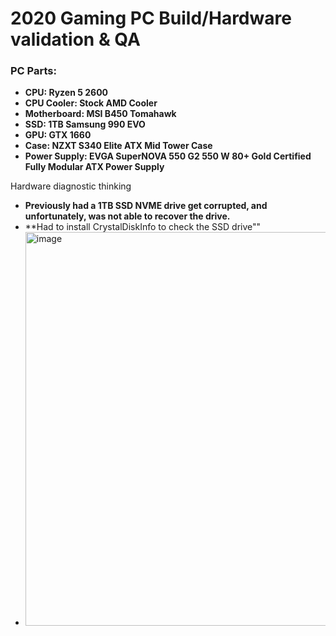 # 2020 Gaming PC Build/Hardware validation &amp; QA 

### PC Parts:

- **CPU: Ryzen 5 2600**
- **CPU Cooler: Stock AMD Cooler**
- **Motherboard: MSI B450 Tomahawk**
- **SSD: 1TB Samsung 990 EVO** 
- **GPU: GTX 1660**
- **Case: NZXT S340 Elite ATX Mid Tower Case**
- **Power Supply: EVGA SuperNOVA 550 G2 550 W 80+ Gold Certified Fully Modular ATX Power Supply**

Hardware diagnostic thinking
- **Previously had a 1TB SSD NVME drive get corrupted, and unfortunately, was not able to recover the drive.**
- **Had to install CrystalDiskInfo to check the SSD drive""
- <img width="876" height="630" alt="image" src="https://github.com/user-attachments/assets/9c3a2127-b0bf-4e9d-bb89-49d5ebaff02e" />
